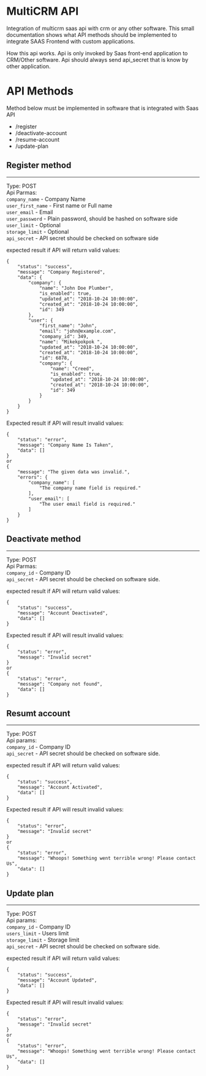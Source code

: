 # MultiCRM API 

Integration of multicrm saas api with crm or any other software. This small documentation shows what API methods should be implemented to integrate SAAS Frontend with custom applications. 

How this api works. Api is only invoked by Saas front-end application to CRM/Other software. Api should always send api_secret that is know by other application.
 
# API Methods

Method below must be implemented in software that is integrated with Saas API
  - /register
  - /deactivate-account
  - /resume-account
  - /update-plan

## Register method
---
Type: POST  
Api Parmas:  
```company_name``` - Company Name  
```user_first_name``` - First name or Full name  
```user_email``` - Email  
```user_password``` - Plain password, should be hashed on software side  
```user_limit``` - Optional  
```storage_limit``` - Optional  
```api_secret``` - API secret should be checked on software side  

expected result if API will return valid values:
```
{
    "status": "success",
    "message": "Company Registered",
    "data": {
        "company": {
            "name": "John Doe Plumber",
            "is_enabled": true,
            "updated_at": "2018-10-24 10:00:00",
            "created_at": "2018-10-24 10:00:00",
            "id": 349
        },
        "user": {
            "first_name": "John",
            "email": "john@example.com",
            "company_id": 349,
            "name": "Mikekpokpok ",
            "updated_at": "2018-10-24 10:00:00",
            "created_at": "2018-10-24 10:00:00",
            "id": 6878,
            "company": {
                "name": "Creed",
                "is_enabled": true,
                "updated_at": "2018-10-24 10:00:00",
                "created_at": "2018-10-24 10:00:00",
                "id": 349
            }
        }
    }
}
```
Expected result if API will result invalid values:
```
{
    "status": "error",
    "message": "Company Name Is Taken",
    "data": []
}
or
{
    "message": "The given data was invalid.",
    "errors": {
        "company_name": [
            "The company name field is required."
        ],
        "user_email": [
            "The user email field is required."
        ]
    }
}
```

## Deactivate method
---
Type: POST  
Api Parmas:  
```company_id``` - Company ID  
```api_secret``` - API secret should be checked on software side.

expected result if API will return valid values:
```
{
    "status": "success",
    "message": "Account Deactivated",
    "data": []
}
```
Expected result if API will result invalid values:
```
{
    "status": "error",
    "message": "Invalid secret"
}
or
{
    "status": "error",
    "message": "Company not found",
    "data": []
}
```



## Resumt account
---
Type: POST  
Api params:  
```company_id``` - Company ID  
```api_secret``` - API secret should be checked on software side.

expected result if API will return valid values:
```
{
    "status": "success",
    "message": "Account Activated",
    "data": []
}
```
Expected result if API will result invalid values:
```
{
    "status": "error",
    "message": "Invalid secret"
}
or
{
    "status": "error",
    "message": "Whoops! Something went terrible wrong! Please contact Us",
    "data": []
}
```


## Update plan
---
Type: POST  
Api params:  
```company_id``` - Company ID  
```users_limit``` - Users limit  
```storage_limit``` - Storage limit  
```api_secret``` - API secret should be checked on software side.

expected result if API will return valid values:
```
{
    "status": "success",
    "message": "Account Updated",
    "data": []
}
```
Expected result if API will result invalid values:
```
{
    "status": "error",
    "message": "Invalid secret"
}
or
{
    "status": "error",
    "message": "Whoops! Something went terrible wrong! Please contact Us",
    "data": []
}
```


